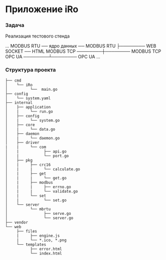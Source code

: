 # Приложение iRo

### Задача

Реализация тестового стенда

...
MODBUS RTU ── ядро данных ── MODBUS RTU
                   ├──────── WEB SOCKET ── HTML
MODBUS TCP ────────┼──────── MODBUS TCP
    OPC UA ────────┴──────── OPC UA
...

### Структура проекта

```
├── cmd
│    └── iRo
│          └──  main.go
├── config
│    └── system.yaml
├── internal
│    ├── application
│    |     └── run.go
│    ├── config
│    |     └── system.go
│    ├── core
│    |     └── data.go
│    ├── daemon
│    |     └── daemon.go
│    ├── driver
|    |     └── com
│    |           ├── api.go
│    |           └── port.go
│    ├── pkg
│    |     ├── crc16
│    |     |     └── calculate.go
│    |     ├── get
│    |     |     └── get.go
│    |     ├── modbus
│    |     |     ├── errno.go
│    |     |     └── validate.go
│    |     └── set
│    |           └── set.go
│    └── server
│          └── mbrtu
│                ├── serve.go
│                └── server.go
├── vendor
└── web
     ├── files
     |     ├── engine.js
     |     └── *.ico, *.png
     └── templates
           ├── error.html
           └── index.html
```
